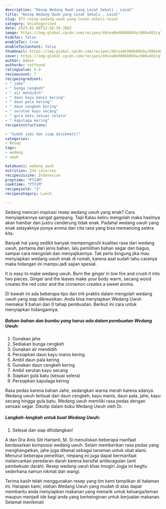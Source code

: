 ```yaml
---
description: "Resep Wedang Uwuh yang Lezat Sekali , Lezat"
title: "Resep Wedang Uwuh yang Lezat Sekali , Lezat"
slug: 977-resep-wedang-uwuh-yang-lezat-sekali-lezat
category: Uncategorized
date: 2023-02-08T12:58:50.306Z
image: https://img-global.cpcdn.com/recipes/ddcea0e908b88b9a/680x482cq70/wedang-uwuh-foto-resep-utama.jpg
hideToc: false
enableToc: true
enableTocContent: false
thumbnail: https://img-global.cpcdn.com/recipes/ddcea0e908b88b9a/680x482cq70/wedang-uwuh-foto-resep-utama.jpg
cover: https://img-global.cpcdn.com/recipes/ddcea0e908b88b9a/680x482cq70/wedang-uwuh-foto-resep-utama.jpg
author: Admin
authorAv: notfound
ratingvalue: 4.9
reviewcount: 7
recipeingredient:
- " jahe"
- " bunga cengkeh"
- " air mendidih"
- " daun kayu manis kering"
- " daun pala kering"
- " daun cengkeh kering"
- " serutan kayu secang"
- " gula batu sesuai selera"
- " kapulaga kering"
recipeinstructions:

- "Sudah jadi dan siap dinikmati!"
categories:
- Resep
tags:
- wedang
- uwuh

katakunci: wedang uwuh 
nutrition: 234 calories
recipecuisine: Indonesian
preptime: "PT24M"
cooktime: "PT31M"
recipeyield: "3"
recipecategory: Lunch

---
```



Sedang mencari inspirasi resep wedang uwuh yang enak? Cara menyiapkannya sangat gampang. Tapi Kalau keliru mengolah maka hasilnya akan hambar dan justru cenderung tidak enak. Padahal wedang uwuh yang enak selayaknya punya aroma dan cita rasa yang bisa memancing selera kita.


Banyak hal yang sedikit banyak mempengaruhi kualitas rasa dari wedang uwuh, pertama dari jenis bahan, lalu pemilihan bahan segar dan bagus, sampai cara mengolah dan menyajikannya. Tak perlu bingung jika mau menyiapkan wedang uwuh enak di rumah, karena asal sudah tahu caranya maka hidangan ini mampu jadi sajian spesial.

It is easy to make wedang uwuh. Burn the ginger in low fire and crush it into two pieces. Ginger and the leaves make your body warm, secang wood creates the red color and the cinnamon creates a sweet aroma.


Di bawah ini ada beberapa tips dan trik praktis dalam mengolah wedang uwuh yang siap dikreasikan. Anda bisa menyiapkan Wedang Uwuh memakai 9 bahan dan 0 tahap pembuatan. Berikut ini cara untuk menyiapkan hidangannya.

<!--inarticleads1-->

##### Bahan-bahan dan bumbu yang harus ada dalam pembuatan Wedang Uwuh:

1. Gunakan  jahe
1. Sediakan  bunga cengkeh
1. Gunakan  air mendidih
1. Persiapkan  daun kayu manis kering
1. Ambil  daun pala kering
1. Gunakan  daun cengkeh kering
1. Ambil  serutan kayu secang
1. Siapkan  gula batu (sesuai selera)
1. Persiapkan  kapulaga kering


Rasa pedas karena bahan Jahe, sedangkan warna merah karena adanya. Wedang uwuh terbuat dari daun cengkeh, kayu manis, daun pala, jahe, kayu secang hingga gula batu. Wedang uwuh memiliki rasa pedas dengan sensasi segar. Dikutip dalam buku Wedang Uwuh oleh Dr. 

<!--inarticleads2-->

##### Langkah-langkah untuk buat Wedang Uwuh:


1. Selesai dan siap dihidangkan!

A dan Dra Anis Siti Hartanti, M. Si menuliskan beberapa manfaat berdasarkan komposisi wedang uwuh. Selain memberikan rasa pedas yang menghangatkan, jahe juga dikenal sebagai tanaman untuk obat alami. Menurut beberapa penelitian, rimpang ini juga dapat bermanfaat melancarkan peredaran darah karena bersifat antikoagulan (anti pembekuan darah). Resep wedang uwuh khas Imogiri Jogja ini begitu sederhana namun nikmat dan wangi. 

Terima kasih telah menggunakan resep yang tim kami tampilkan di halaman ini. Harapan kami, olahan Wedang Uwuh yang mudah di atas dapat membantu anda menyiapkan makanan yang menarik untuk keluarga/teman maupun menjadi ide bagi anda yang berkeinginan untuk berjualan makanan. Selamat menikmati
